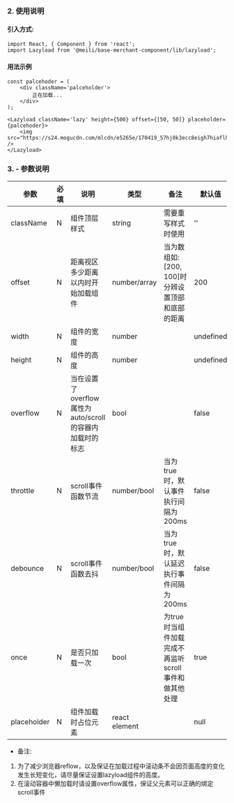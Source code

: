 ### 2. 使用说明
#### 引入方式:
```
import React, { Component } from 'react';
import Lazyload from '@meili/base-merchant-component/lib/lazyload';
```

#### 用法示例

```
const palcehoder = (
    <div className='palceholder'>
        正在加载...
    </div>
);

<Lazyload className='lazy' height={500} offset={[50, 50]} placeholder={palcehoder}>
    <img src="https://s24.mogucdn.com/mlcdn/e5265e/170419_57hj0k3ecc8eigh7hiaflhhclf000_1914x708.png" />
</Lazyload>
```

### 3. - 参数说明

| 参数        |  必填        |说明           | 类型         |  备注       |   默认值      |  
| ------------ |------------ | ------------- | ------------ | ------------  |------------  |
| className |  N  | 组件顶层样式  | string  | 需要重写样式时使用 | '' |
| offset |  N  | 距离视区多少距离以内时开始加载组件 | number/array | 当为数组如:[200, 100]时分辨设置顶部和底部的距离 | 200 |
| width | N | 组件的宽度 | number |  | undefined |
| height | N | 组件的高度 | number |  | undefined |
| overflow | N | 当在设置了overflow属性为auto/scroll的容器内加载时的标志 | bool |  | false |
| throttle | N | scroll事件函数节流 | number/bool | 当为true时，默认事件执行间隔为200ms | false |
| debounce | N | scroll事件函数去抖 | number/bool | 当为true时，默认延迟执行事件间隔为200ms | false |
| once | N | 是否只加载一次 | bool | 为true时当组件加载完成不再监听scroll事件和做其他处理 | true |
| placeholder | N | 组件加载时占位元素 | react element |  | null |


* 备注:
 1. 为了减少浏览器reflow，以及保证在加载过程中滚动条不会因页面高度的变化发生长短变化，请尽量保证设置lazyload组件的高度。
 2. 在滚动容器中懒加载时请设置overflow属性，保证父元素可以正确的绑定scroll事件